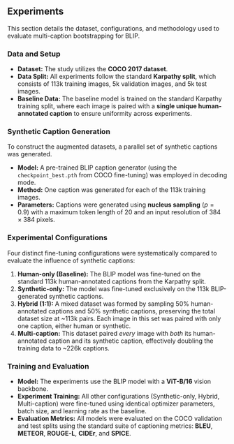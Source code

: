 ## Experiments

This section details the dataset, configurations, and methodology used to evaluate multi-caption bootstrapping for BLIP.

### Data and Setup

* **Dataset:** The study utilizes the **COCO 2017 dataset**.
* **Data Split:** All experiments follow the standard **Karpathy split**, which consists of 113k training images, 5k validation images, and 5k test images.
* **Baseline Data:** The baseline model is trained on the standard Karpathy training split, where each image is paired with a **single unique human-annotated caption** to ensure uniformity across experiments.

### Synthetic Caption Generation

To construct the augmented datasets, a parallel set of synthetic captions was generated.

* **Model:** A pre-trained BLIP caption generator (using the `checkpoint_best.pth` from COCO fine-tuning) was employed in decoding mode.
* **Method:** One caption was generated for each of the 113k training images.
* **Parameters:** Captions were generated using **nucleus sampling** ($p=0.9$) with a maximum token length of 20 and an input resolution of $384\times384$ pixels.

### Experimental Configurations

Four distinct fine-tuning configurations were systematically compared to evaluate the influence of synthetic captions:

1.  **Human-only (Baseline):** The BLIP model was fine-tuned on the standard 113k human-annotated captions from the Karpathy split.
2.  **Synthetic-only:** The model was fine-tuned exclusively on the 113k BLIP-generated synthetic captions.
3.  **Hybrid (1:1):** A mixed dataset was formed by sampling 50% human-annotated captions and 50% synthetic captions, preserving the total dataset size at ~113k pairs. Each image in this set was paired with only one caption, either human or synthetic.
4.  **Multi-caption:** This dataset paired *every* image with *both* its human-annotated caption and its synthetic caption, effectively doubling the training data to ~226k captions.

### Training and Evaluation

* **Model:** The experiments use the BLIP model with a **ViT-B/16** vision backbone.
* **Experiment Training:** All other configurations (Synthetic-only, Hybrid, Multi-caption) were fine-tuned using identical optimizer parameters, batch size, and learning rate as the baseline.
* **Evaluation Metrics:** All models were evaluated on the COCO validation and test splits using the standard suite of captioning metrics: **BLEU**, **METEOR**, **ROUGE-L**, **CIDEr**, and **SPICE**.
